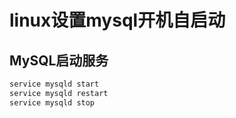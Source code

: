 # linux设置mysql开机自启动

## MySQL启动服务
``` bash
service mysqld start
service mysqld restart
service mysqld stop
```



